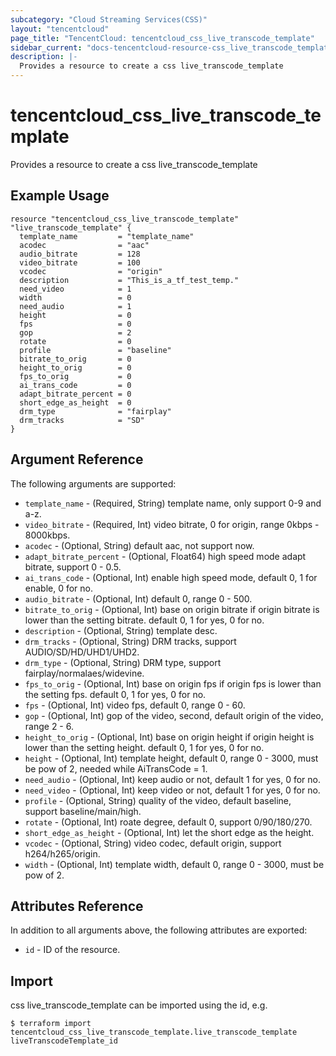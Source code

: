 ```yaml
---
subcategory: "Cloud Streaming Services(CSS)"
layout: "tencentcloud"
page_title: "TencentCloud: tencentcloud_css_live_transcode_template"
sidebar_current: "docs-tencentcloud-resource-css_live_transcode_template"
description: |-
  Provides a resource to create a css live_transcode_template
---
```


# tencentcloud_css_live_transcode_template

Provides a resource to create a css live_transcode_template

## Example Usage

```hcl
resource "tencentcloud_css_live_transcode_template" "live_transcode_template" {
  template_name         = "template_name"
  acodec                = "aac"
  audio_bitrate         = 128
  video_bitrate         = 100
  vcodec                = "origin"
  description           = "This_is_a_tf_test_temp."
  need_video            = 1
  width                 = 0
  need_audio            = 1
  height                = 0
  fps                   = 0
  gop                   = 2
  rotate                = 0
  profile               = "baseline"
  bitrate_to_orig       = 0
  height_to_orig        = 0
  fps_to_orig           = 0
  ai_trans_code         = 0
  adapt_bitrate_percent = 0
  short_edge_as_height  = 0
  drm_type              = "fairplay"
  drm_tracks            = "SD"
}
```

## Argument Reference

The following arguments are supported:

* `template_name` - (Required, String) template name, only support 0-9 and a-z.
* `video_bitrate` - (Required, Int) video bitrate, 0 for origin, range 0kbps - 8000kbps.
* `acodec` - (Optional, String) default aac, not support now.
* `adapt_bitrate_percent` - (Optional, Float64) high speed mode adapt bitrate, support 0 - 0.5.
* `ai_trans_code` - (Optional, Int) enable high speed mode, default 0, 1 for enable, 0 for no.
* `audio_bitrate` - (Optional, Int) default 0, range 0 - 500.
* `bitrate_to_orig` - (Optional, Int) base on origin bitrate if origin bitrate is lower than the setting bitrate. default 0, 1 for yes, 0 for no.
* `description` - (Optional, String) template desc.
* `drm_tracks` - (Optional, String) DRM tracks, support AUDIO/SD/HD/UHD1/UHD2.
* `drm_type` - (Optional, String) DRM type, support fairplay/normalaes/widevine.
* `fps_to_orig` - (Optional, Int) base on origin fps if origin fps is lower than the setting fps. default 0, 1 for yes, 0 for no.
* `fps` - (Optional, Int) video fps, default 0, range 0 - 60.
* `gop` - (Optional, Int) gop of the video, second, default origin of the video, range 2 - 6.
* `height_to_orig` - (Optional, Int) base on origin height if origin height is lower than the setting height. default 0, 1 for yes, 0 for no.
* `height` - (Optional, Int) template height, default 0, range 0 - 3000, must be pow of 2, needed while AiTransCode = 1.
* `need_audio` - (Optional, Int) keep audio or not, default 1 for yes, 0 for no.
* `need_video` - (Optional, Int) keep video or not, default 1 for yes, 0 for no.
* `profile` - (Optional, String) quality of the video, default baseline, support baseline/main/high.
* `rotate` - (Optional, Int) roate degree, default 0, support 0/90/180/270.
* `short_edge_as_height` - (Optional, Int) let the short edge as the height.
* `vcodec` - (Optional, String) video codec, default origin, support h264/h265/origin.
* `width` - (Optional, Int) template width, default 0, range 0 - 3000, must be pow of 2.

## Attributes Reference

In addition to all arguments above, the following attributes are exported:

* `id` - ID of the resource.



## Import

css live_transcode_template can be imported using the id, e.g.
```
$ terraform import tencentcloud_css_live_transcode_template.live_transcode_template liveTranscodeTemplate_id
```

